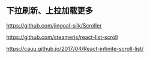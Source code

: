 ## 下拉刷新、上拉加载更多

https://github.com/jingoal-silk/Scroller

https://github.com/steamerjs/react-list-scroll

https://cauu.github.io/2017/04/React-infinite-scroll-list/
